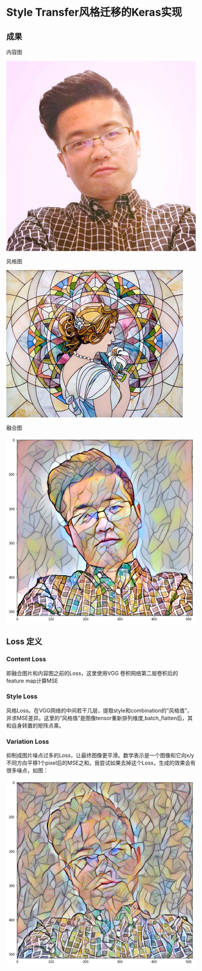 # Style Transfer风格迁移的Keras实现

## 成果

内容图

<img src='./images/content/wikke.png'>

风格图

<img src='./images/style/stained_glass.jpg'>

融合图

<img src='./assets/g1.png'>

## Loss 定义

### Content Loss

即融合图片和内容图之前的Loss，这里使用VGG 卷积网络第二层卷积后的feature map计算MSE

### Style Loss

风格Loss。在VGG网络的中间若干几层，提取style和combination的“风格值”，并求MSE差异。这里的“风格值”是图像tensor重新排列维度,batch_flatten后，其和自身转置的矩阵点乘。

### Variation Loss

抑制成图片噪点过多的Loss，让最终图像更平滑。数学表示是一个图像和它向x/y不同方向平移1个pixel后的MSE之和。我尝试如果去掉这个Loss，生成的效果会有很多噪点，如图：

<img src='./assets/g2.png'>
